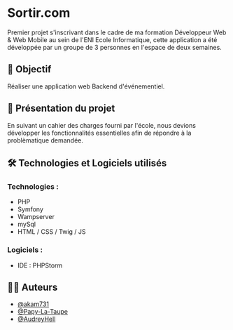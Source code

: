 # Sortir.com

Premier projet s'inscrivant dans le cadre de ma formation Développeur Web & Web Mobile au sein de l'ENI Ecole Informatique, cette application a été développée par un groupe de 3 personnes en l'espace de deux semaines.

## 🚀 Objectif
Réaliser une application web Backend d'événementiel.

## 📖 Présentation du projet
En suivant un cahier des charges fourni par l'école, nous devions développer les fonctionnalités essentielles afin de répondre à la problèmatique demandée.

## 🛠 Technologies  et Logiciels utilisés

### Technologies :
- PHP
- Symfony
- Wampserver
- mySql
- HTML / CSS / Twig / JS

### Logiciels :
- IDE : PHPStorm
  
## 👨‍💻 Auteurs

- [@akam731](https://www.github.com/akam731)
- [@Papy-La-Taupe](https://github.com/Papy-La-Taupe)
- [@AudreyHell](https://github.com/AudreyHell)
